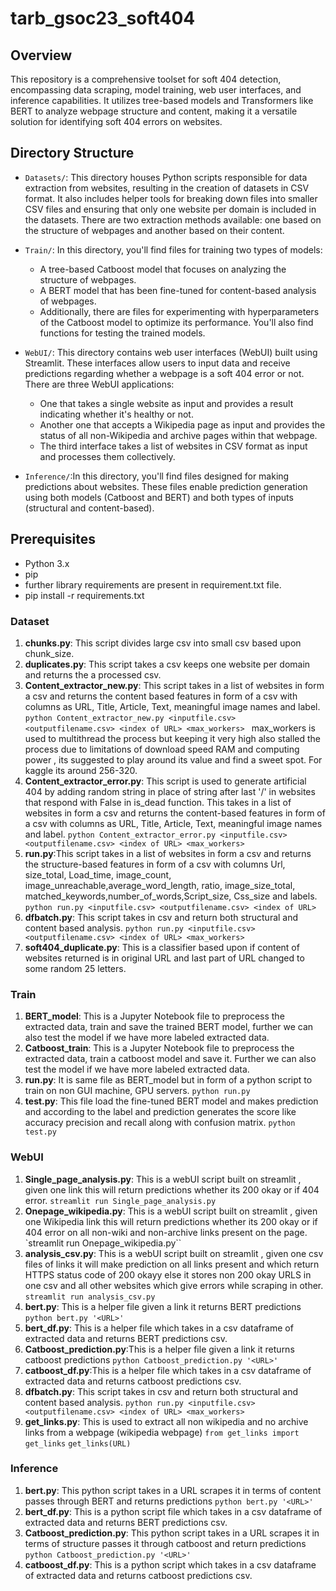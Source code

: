 # tarb_gsoc23_soft404
  

## Overview
This repository is a comprehensive toolset for soft 404 detection, encompassing data scraping, model training, web user interfaces, and inference capabilities. It utilizes tree-based models and Transformers like BERT to analyze webpage structure and content, making it a versatile solution for identifying soft 404 errors on websites.


## Directory Structure

  

-  `Datasets/`: This directory houses Python scripts responsible for data extraction from websites, resulting in the creation of datasets in CSV format. It also includes helper tools for breaking down files into smaller CSV files and ensuring that only one website per domain is included in the datasets. There are two extraction methods available: one based on the structure of webpages and another based on their content.

-  `Train/`: In this directory, you'll find files for training two types of models:

	-   A tree-based Catboost model that focuses on analyzing the structure of webpages.
	-   A BERT model that has been fine-tuned for content-based analysis of webpages. 
	- Additionally, there are files for experimenting with hyperparameters of the Catboost model to optimize its performance. You'll also find functions for testing the trained models.

-  `WebUI/`: This directory contains web user interfaces (WebUI) built using Streamlit. These interfaces allow users to input data and receive predictions regarding whether a webpage is a soft 404 error or not. There are three WebUI applications:

	-   One that takes a single website as input and provides a result indicating whether it's healthy or not.
	-   Another one that accepts a Wikipedia page as input and provides the status of all non-Wikipedia and archive pages within that webpage.
	-   The third interface takes a list of websites in CSV format as input and processes them collectively.
 
-  `Inference/`:In this directory, you'll find files designed for making predictions about websites. These files enable prediction generation using both models (Catboost and BERT) and both types of inputs (structural and content-based).
  

## Prerequisites
- Python 3.x
- pip
- further library requirements are present in requirement.txt file.
- pip install -r requirements.txt



### Dataset
1. **chunks.py**: This script divides large csv into small csv based upon chunk_size.
2. **duplicates.py**: This script takes a csv keeps one website per domain and returns the a processed csv.
3. **Content_extractor_new.py**: This script takes in a list of websites in form a csv and returns the content based features in form of a csv with columns as URL, Title, Article, Text, meaningful image names and label. 
 `python Content_extractor_new.py <inputfile.csv> <outputfilename.csv> <index of URL> <max_workers> `
 max_workers is used to multithread the process but keeping it very high also stalled the process due to limitations of download speed RAM and computing power , its suggested to play around its value and find a sweet spot. For kaggle its around 256-320.
4. **Content_extractor_error.py**: This script is used to generate artificial 404 by adding random string in place of string after last '/' in websites that respond with False in is_dead function. This takes in a list of websites in form a csv and returns the content-based features in form of a csv with columns as URL, Title, Article, Text, meaningful image names and label. 
 `python Content_extractor_error.py <inputfile.csv> <outputfilename.csv> <index of URL> <max_workers> `
5. **run.py**:This script takes in a list of websites in form a csv and returns the structure-based features in form of a csv with columns Url, size_total, Load_time, image_count, image_unreachable,average_word_length, ratio,  image_size_total, matched_keywords,number_of_words,Script_size, Css_size and labels. 
`python run.py <inputfile.csv> <outputfilename.csv> <index of URL>`
6. **dfbatch.py**: This script takes in csv and return both structural and content based analysis.
 `python run.py <inputfile.csv> <outputfilename.csv> <index of URL> <max_workers> `
7. **soft404_duplicate.py**: This is a classifier based upon if content of websites returned is in original URL and last part of URL changed to some random 25 letters.

### Train
1. **BERT_model**: This is a Jupyter Notebook file to preprocess the extracted data, train and save the trained BERT model, further we can also test the model if we have more labeled extracted data.
2. **Catboost_train**: This is a Jupyter Notebook file to preprocess the extracted data, train a catboost model and save it. Further we can also test the model if we have more labeled extracted data.
3. **run.py**: It is same file as BERT_model but in form of a python script to train on non GUI machine, GPU servers.
   `python run.py`
4. **test.py**: This file load the fine-tuned BERT model and makes prediction and according to the label and prediction generates the score like accuracy precision and recall along with confusion matrix.
   `python test.py`

### WebUI
1. **Single_page_analysis.py**: This is a webUI script built on streamlit , given one link this will return predictions whether its 200 okay or if 404 error.
 `streamlit run Single_page_analysis.py`
2. **Onepage_wikipedia.py**: This is a webUI script built on streamlit , given one Wikipedia link this will return predictions whether its 200 okay or if 404 error on all non-wiki and non-archive links present on the page.
  `streamlit run Onepage_wikipedia.py``
3. **analysis_csv.py**: This is a webUI script built on streamlit , given one csv files of links it will make prediction on all links present and which return HTTPS status code of 200 okayy else it stores non 200 okay URLS in one csv and all other websites which give errors while scraping in other.
  `streamlit run analysis_csv.py`
4. **bert.py**: This is a helper file given a link it returns BERT predictions
   `python bert.py '<URL>'`
5. **bert_df.py**: This is a helper file which takes in a csv dataframe of extracted data and returns BERT predictions csv.
6. **Catboost_prediction.py**:This is a helper file given a link it returns catboost predictions
  `python Catboost_prediction.py '<URL>'`
8. **catboost_df.py**:This is a helper file which takes in a csv dataframe of extracted data and returns catboost predictions csv.
9.  **dfbatch.py**: This script takes in csv and return both structural and content based analysis.
 `python run.py <inputfile.csv> <outputfilename.csv> <index of URL> <max_workers> `
10. **get_links.py**: This is used to extract all non wikipedia and no archive links from a webpage (wikipedia webpage)
 `from get_links import get_links` `get_links(URL)` 

### Inference
1. **bert.py**: This python script takes in a URL scrapes it in terms of content passes through BERT  and returns predictions `python bert.py '<URL>'`
2. **bert_df.py**: This is a python script file which takes in a csv dataframe of extracted data and returns BERT predictions csv.
3. **Catboost_prediction.py**: This python script takes in a URL scrapes it in terms of structure passes it through catboost  and return predictions `python Catboost_prediction.py '<URL>'`
4. **catboost_df.py**: This is a python script which takes in a csv dataframe of extracted data and returns catboost predictions csv.
